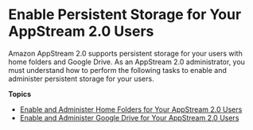 # Enable Persistent Storage for Your AppStream 2\.0 Users<a name="persistent-storage"></a>

Amazon AppStream 2\.0 supports persistent storage for your users with home folders and Google Drive\. As an AppStream 2\.0 administrator, you must understand how to perform the following tasks to enable and administer persistent storage for your users\. 

**Topics**
+ [Enable and Administer Home Folders for Your AppStream 2\.0 Users](home-folders.md)
+ [Enable and Administer Google Drive for Your AppStream 2\.0 Users](google-drive.md)